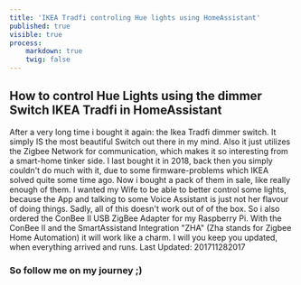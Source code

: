 ```yaml
---
title: 'IKEA Tradfi controling Hue lights using HomeAssistant'
published: true
visible: true
process:
    markdown: true
    twig: false
---
```

## How to control Hue Lights using the dimmer Switch IKEA Tradfi in HomeAssistant
After a very long time i bought it again: the Ikea Tradfi dimmer switch. It simply IS the most beautiful Switch out there in my mind. Also it just utilizes the Zigbee Network for communication, which makes it so interesting from a smart-home tinker side.
I last bought it in 2018, back then you simply couldn't do much with it, due to some firmware-problems which IKEA solved quite some time ago.
Now i bought a pack of them in sale, like really enough of them. I wanted my Wife to be able to better control some lights, because the App and talking to some Voice Assistant is just not her flavour of doing things.
Sadly, all of this doesn't work out of of the box. So i also ordered the ConBee II USB ZigBee Adapter for my Raspberry Pi. With the ConBee II and the SmartAssistand Integration "ZHA" (Zha stands for Zigbee Home Automation) it will work like a charm. I will you keep you updated, when everything arrived and runs. 
Last Updated: 201711282017
### So follow me on my journey ;) 